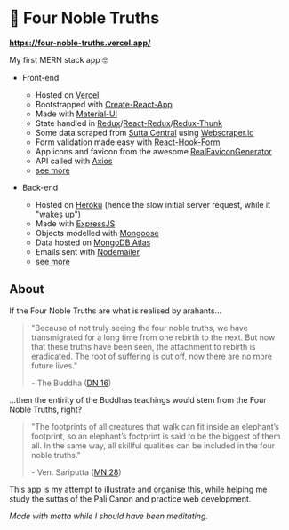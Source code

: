 # 🔢 Four Noble Truths

**<https://four-noble-truths.vercel.app/>**

My first MERN stack app 🤓

- Front-end

  - Hosted on [Vercel](https://vercel.com)
  - Bootstrapped with [Create-React-App](https://create-react-app.dev/)
  - Made with [Material-UI](https://material-ui.com/)
  - State handled in [Redux](https://redux.js.org/)/[React-Redux](https://react-redux.js.org/)/[Redux-Thunk](https://github.com/reduxjs/redux-thunk)
  - Some data scraped from [Sutta Central](https://suttacentral.net/) using [Webscraper.io](https://webscraper.io/)
  - Form validation made easy with [React-Hook-Form](https://github.com/react-hook-form/react-hook-form#readme)
  - App icons and favicon from the awesome [RealFaviconGenerator](https://realfavicongenerator.net/)
  - API called with [Axios](https://axios-http.com/)
  - [see more](https://github.com/benmneb/four-noble-truths/blob/master/app/package.json)

- Back-end
  - Hosted on [Heroku](https://www.heroku.com/) (hence the slow initial server request, while it "wakes up")
  - Made with [ExpressJS](https://expressjs.com/)
  - Objects modelled with [Mongoose](https://mongoosejs.com/)
  - Data hosted on [MongoDB Atlas](https://www.mongodb.com/cloud/atlas)
  - Emails sent with [Nodemailer](https://nodemailer.com/about/)
  - [see more](https://github.com/benmneb/four-noble-truths/blob/master/api/package.json)

## About

If the Four Noble Truths are what is realised by arahants...

> "Because of not truly seeing the four noble truths, we have transmigrated for a long time from one rebirth to the next. But now that these truths have been seen, the attachment to rebirth is eradicated. The root of suffering is cut off, now there are no more future lives."
>
> \- The Buddha ([DN 16](https://suttacentral.net/dn16/en/sujato))

...then the entirity of the Buddhas teachings would stem from the Four Noble Truths, right?

> "The footprints of all creatures that walk can fit inside an elephant’s footprint, so an elephant’s footprint is said to be the biggest of them all. In the same way, all skillful qualities can be included in the four noble truths."
>
> \- Ven. Sariputta ([MN 28](https://suttacentral.net/mn28/en/sujato))

This app is my attempt to illustrate and organise this, while helping me study the suttas of the Pali Canon and practice web development.

_Made with metta while I should have been meditating._
